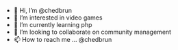 - 👋 Hi, I’m @chedbrun
- 👀 I’m interested in video games
- 🌱 I’m currently learning php
- 💞️ I’m looking to collaborate on community management
- 📫 How to reach me ... @chedbrun

<!---
chedbrun/chedbrun is a ✨ special ✨ repository because its `README.md` (this file) appears on your GitHub profile.
You can click the Preview link to take a look at your changes.
--->
